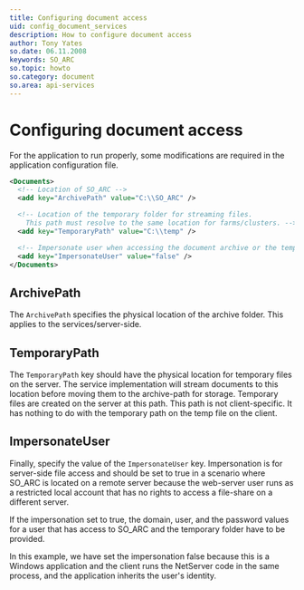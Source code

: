 ```yaml
---
title: Configuring document access
uid: config_document_services
description: How to configure document access
author: Tony Yates
so.date: 06.11.2008
keywords: SO_ARC
so.topic: howto
so.category: document
so.area: api-services
---
```


# Configuring document access

For the application to run properly, some modifications are required in the application configuration file.

```XML
<Documents>
  <!-- Location of SO_ARC -->
  <add key="ArchivePath" value="C:\\SO_ARC" />

  <!-- Location of the temporary folder for streaming files. 
    This path must resolve to the same location for farms/clusters. -->
  <add key="TemporaryPath" value="C:\\temp" />

  <!-- Impersonate user when accessing the document archive or the temporary folder  -->
  <add key="ImpersonateUser" value="false" />
</Documents>
```

## ArchivePath

The `ArchivePath` specifies the physical location of the archive folder. This applies to the services/server-side.

## TemporaryPath

The `TemporaryPath` key should have the physical location for temporary files on the server. The service implementation will stream documents to this location before moving them to the archive-path for storage. Temporary files are created on the server at this path. This path is not client-specific. It has nothing to do with the temporary path on the temp file on the client.

## ImpersonateUser

Finally, specify the value of the `ImpersonateUser` key. Impersonation is for server-side file access and should be set to true in a scenario where SO\_ARC is located on a remote server because the web-server user runs as a restricted local account that has no rights to access a file-share on a different server.

If the impersonation set to true, the domain, user, and the password values for a user that has access to SO\_ARC and the temporary folder have to be provided.

In this example, we have set the impersonation false because this is a Windows application and the client runs the NetServer code in the same process, and the application inherits the user's identity.
